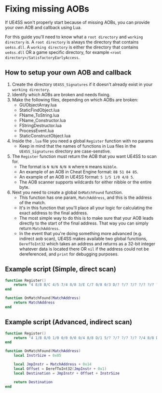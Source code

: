 # Fixing missing AOBs

If UE4SS won't properly start because of missing AOBs, you can provide your own AOB and callback using Lua.

For this guide you'll need to know what a `root directory` and `working directory` is.
A `root directory` is always the directory that contains `ue4ss.dll`.
A `working directory` is either the directory that contains `ue4ss.dll` OR a game specific directory, for example `<root directory>/SatisfactoryEarlyAccess`.

## How to setup your own AOB and callback

1. Create the directory `UE4SS_Signatures` if it doesn't already exist in your `working directory`.
2. Identify which AOBs are broken and needs fixing.
3. Make the following files, depending on which AOBs are broken:
    - GUObjectArray.lua
    - StaticFindObject.lua
    - FName_ToString.lua
    - FName_Constructor.lua
    - FStringDestructor.lua
    - ProcessEvent.lua
    - StaticConstructObject.lua
4. Inside the `.lua` file you need a global `Register` function with no params
    - Keep in mind that the names of functions in Lua files in the `UE4SS_Signatures` directory are case-senstive.
5. The `Register` function must return the AOB that you want UE4SS to scan for.
    - The format is `N N/N N/N N` where `N` means `Nibble`.
    - An example of an AOB in Cheat Engine format: `8B 51 04 85`.
    - An example of an AOB in UE4SS format: `5 1/5 1/0 4/8 5`.
    - The AOB scanner supports wildcards for either nibble or the entire byte.
6. Next you need to create a global `OnMatchFound` function.
    - This function has one param, `MatchAddress`, and this is the address of the match.
    - It's in this function that you'll place all your logic for calculating the exact address to the final address.
    - The most simple way to do this is to make sure that your AOB leads directly to the start of the final address. That way you can simply return `MatchAddress`.
    - In the event that you're doing something more advanced (e.g. indirect aob scan), UE4SS makes available two global functions, `DerefToInt32` which takes an address and returns as a 32-bit integer whatever data is located there OR `nil` if the address could not be dereferenced, and `print` for debugging purposes.

## Example script (Simple, direct scan)

```lua
function Register()
    return "4 8/8 B/C 4/5 7/4 8/8 3/E C/7 0/8 0/3 D/? ?/? ?/? ?/? ?/? ?/4 8/8 9"
end

function OnMatchFound(MatchAddress)
    return MatchAddress
end
```

## Example script (Advanced, indirect scan)

```lua
function Register()
    return "4 1/B 8/0 1/0 0/0 0/0 0/4 8/8 D/1 5/? ?/? ?/? ?/? ?/4 8/8 D/0 D/? ?/? ?/? ?/? ?/E 9"
end

function OnMatchFound(MatchAddress)
    local InstrSize = 0x05

    local JmpInstr = MatchAddress + 0x14
    local Offset = DerefToInt32(JmpInstr + 0x1)
    local Destination = JmpInstr + Offset + InstrSize

    return Destination
end
```



